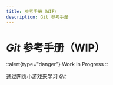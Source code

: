 ```yaml
---
title: 参考手册（WIP）
description: Git 参考手册
---
```


# *Git* 参考手册（WIP）

::alert{type="danger"}
Work in Progress
::

[通过网页小游戏来学习 *Git*](https://learngitbranching.js.org/)